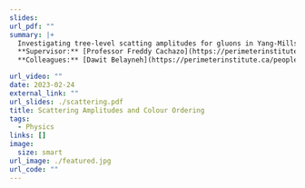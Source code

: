 ```yaml
---
slides: 
url_pdf: ""
summary: |+
  Investigating tree-level scatting amplitudes for gluons in Yang-Mills. By utilising colour decomposition, we consider partial amplitude formulas in the case of 3 negative-helicity gluons; in particular, we study their singularity structure using projective geometry.
  **Supervisor:** [Professor Freddy Cachazo](https://perimeterinstitute.ca/people/freddy-cachazo)
  **Colleagues:** [Dawit Belayneh](https://perimeterinstitute.ca/people/dawit-belayneh), [Raquel Izquierdo Garcia](https://perimeterinstitute.ca/people/raquel-izquierdo-garcia), [James Munday](https://perimeterinstitute.ca/people/james-munday)

url_video: ""
date: 2023-02-24
external_link: ""
url_slides: ./scattering.pdf
title: Scattering Amplitudes and Colour Ordering
tags:
  - Physics
links: []
image: 
  size: smart
url_image: ./featured.jpg
url_code: ""
---
```


